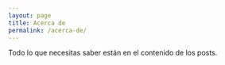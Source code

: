 ```yaml
---
layout: page
title: Acerca de
permalink: /acerca-de/
---
```


Todo lo que necesitas saber están en el contenido de los posts.
